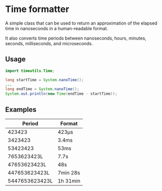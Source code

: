 # Time formatter

A simple class that can be used to return an approximation of the elapsed time in nanoseconds in a human-readable format.

It also converts time periods between nanoseconds, hours, minutes, seconds, milliseconds, and microseconds.

## Usage

```java
import timeutils.Time;

long startTime = System.nanoTime();
...
long endTime = System.nanoTime();
System.out.println(new Time(endTime - startTime));
```

## Examples

| Period         | Format   |
|----------------|----------|
| 423423         | 423μs    |
| 3423423        | 3.4ms    |
| 53423423       | 53ms     |
| 7653623423L    | 7.7s     |
| 47653623423L   | 48s      |
| 447653623423L  | 7min 28s |
| 5447653623423L | 1h 31min |
